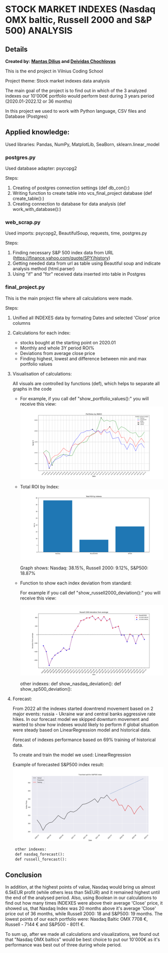 # STOCK MARKET INDEXES (Nasdaq OMX baltic, Russell 2000 and S&P 500) ANALYSIS
## Details
**Created by: [Mantas Dilius](https://github.com/dimant3) and [Deividas Chochlovas](https://github.com/DeiCho)**

This is the end project in Vilnius Coding School 

Project theme: Stock market indexes data analysis

The main goal of the project is to find out in which of the 3 analyzed indexes our 10'000€ portfolio would perform best during 3 years period (2020.01-2022.12 or 36 months)

In this project we used to work with Python language, CSV files and Database (Postgres)

## Applied knowledge:

Used libraries: Pandas, NumPy, MatplotLib, SeaBorn, sklearn.linear_model

### postgres.py
Used database adapter: psycopg2

Steps:

1. Creating of postgres connection settings (def db_con():)
2. Writing function to create table into vcs_final_project database (def create_table():)
3. Creating connection to database for data analysis (def work_with_database():)

### web_scrap.py
Used imports: psycopg2, BeautifulSoup, requests, time, postgres.py

Steps:

1. Finding necessary S&P 500 index data from URL (https://finance.yahoo.com/quote/SPY/history)
2. Getting needed data from url as table using Beautiful soup and indicate analysis method (html.parser)
3. Using "if" and "for" received data inserted into table in Postgres

### final_project.py

This is the main project file where all calculations were made.

Steps:
1. Unified all INDEXES data by formating Dates and selected 'Close' price columns

2. Calculations for each index: 

    - stocks bought at the starting point on 2020.01
    - Monthly and whole 3Y period ROI%
    - Deviations from average close price
    - Finding highest, lowest and difference between min and max portfolio values

3. Visualisation of calculations:

    All visuals are controlled by functions (def), which helps to separate all graphs in the code
    
    - For example, if you call def "show_portfolio_values():" you will receive this view:
        ![alt_text](https://github.com/dimant3/final-project/blob/dev/Screenshots/show_portfolio_value.png)

    - Total ROI by Index:
        ![alt_text](https://github.com/dimant3/final-project/blob/dev/Screenshots/show_index_total_roi.png)

        Graph shows: Nasdaq: 38.15%, Russell 2000: 9.12%, S&P500: 18.87%

    - Function to show each index deviation from standard:

        For example if you call def "show_russell2000_deviation():" you will receive this view:
        
        ![alt_text](https://github.com/dimant3/final-project/blob/dev/Screenshots/show_russell2000_deviation.png)
        
        other indexes:
        def show_nasdaq_deviation():
        def show_sp500_deviation():

4. Forecast:

   From 2022 all the indexes started downtrend movement based on 2 major events: russia - Ukraine war and central banks aggressive rate      hikes. In our forecast model we skipped downturn movement and wanted to show how indexes would likely to perform if global situation      were steady based on LinearRegression model and historical data.

   Forecast of indexes performance based on 69% training of historical data.

    To create and train the model we used: LinearRegression

    Example of forecasted S&P500 index result:
        ![alt_text](https://github.com/dimant3/final-project/blob/dev/Screenshots/sp500_forecast.png)
        
        other indexes:
        def nasdaq_forecast():
        def russell_forecast():

## Conclusion

In addition, at the highest points of value, Nasdaq would bring us almost 6.5kEUR profit (while others less than 5kEUR) and it remained highest until the end of the analysed period. Also, using Boolean in our calculations to find out how many times INDEXES were above their average 'Close' price, it showed us, that Nasdaq Index was 20 months above it's average 'Close' price out of 36 months, while Russell 2000: 18 and S&P500: 19 months. The lowest points of our each portfolio were: Nasdaq Baltic OMX 7708 €, Russell - 7144 € and S&P500 - 8011 €. 

To sum up, after we made all calculations and visualizations, we found out that "Nasdaq OMX baltics" would be best choice to put our 10'000€ as it's performance was best out of three during whole period.
